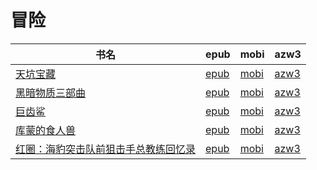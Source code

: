 # 冒险

| 书名 | epub | mobi | azw3 |
| --- | --- | --- | --- |
| [天坑宝藏](http://ct.dalanmei.com/f/31084289-572115279-ae7c11) | [epub](http://ct.dalanmei.com/f/31084289-572115279-ae7c11) | [mobi](http://ct.dalanmei.com/f/31084289-571708994-d6a4cb) | [azw3](http://ct.dalanmei.com/f/31084289-572136840-78e0ae) |
| [黑暗物质三部曲](http://ct.dalanmei.com/f/31084289-572120769-e25814) | [epub](http://ct.dalanmei.com/f/31084289-572120769-e25814) | [mobi](http://ct.dalanmei.com/f/31084289-571638902-4c4b53) | [azw3](http://ct.dalanmei.com/f/31084289-572181677-a7824d) |
| [巨齿鲨](http://ct.dalanmei.com/f/31084289-571880275-888b7c) | [epub](http://ct.dalanmei.com/f/31084289-571880275-888b7c) | [mobi](http://ct.dalanmei.com/f/31084289-571552081-b16c56) | [azw3](http://ct.dalanmei.com/f/31084289-572202499-e60952) |
| [库蒙的食人兽](http://ct.dalanmei.com/f/31084289-572127587-5ba868) | [epub](http://ct.dalanmei.com/f/31084289-572127587-5ba868) | [mobi](http://ct.dalanmei.com/f/31084289-571594204-6cc8dd) | [azw3](http://ct.dalanmei.com/f/31084289-571984941-4c958d) |
| [红圈：海豹突击队前狙击手总教练回忆录](http://ct.dalanmei.com/f/31084289-571787019-446145) | [epub](http://ct.dalanmei.com/f/31084289-571787019-446145) | [mobi](http://ct.dalanmei.com/f/31084289-571453269-080eb1) | [azw3](http://ct.dalanmei.com/f/31084289-571886126-ef234e) |
